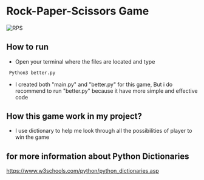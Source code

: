 # Rock-Paper-Scissors Game
![RPS](https://cdn.discordapp.com/attachments/981070079624097882/1084030283197722664/Screenshot_2566-03-11_at_19.29.11.png)


 ## How to run

 - Open your terminal where the files are located and type
 ```bash
  Python3 better.py
```
 - I created both "main.py" and "better.py" for this game, But i do recommend to run "better.py" because it have more simple and effective code


## How this game work in my project?
- I use dictionary to help me look through all the possibilities of player to win the game 





 

 


## for more information about Python Dictionaries 

https://www.w3schools.com/python/python_dictionaries.asp

